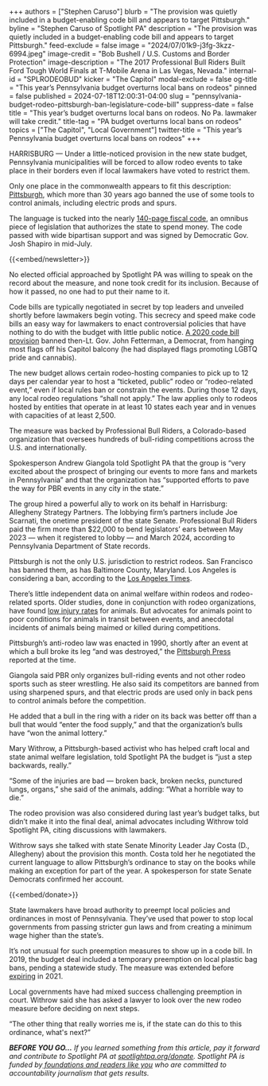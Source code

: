 +++
authors = ["Stephen Caruso"]
blurb = "The provision was quietly included in a budget-enabling code bill and appears to target Pittsburgh."
byline = "Stephen Caruso of Spotlight PA"
description = "The provision was quietly included in a budget-enabling code bill and appears to target Pittsburgh."
feed-exclude = false
image = "2024/07/01k9-j3fg-3kzz-6994.jpeg"
image-credit = "Bob Bushell / U.S. Customs and Border Protection"
image-description = "The 2017 Professional Bull Riders Built Ford Tough World Finals at T-Mobile Arena in Las Vegas, Nevada."
internal-id = "SPLRODEOBUD"
kicker = "The Capitol"
modal-exclude = false
og-title = "This year’s Pennsylvania budget overturns local bans on rodeos"
pinned = false
published = 2024-07-18T12:00:31-04:00
slug = "pennsylvania-budget-rodeo-pittsburgh-ban-legislature-code-bill"
suppress-date = false
title = "This year’s budget overturns local bans on rodeos. No Pa. lawmaker will take credit."
title-tag = "PA budget overturns local bans on rodeos"
topics = ["The Capitol", "Local Government"]
twitter-title = "This year’s Pennsylvania budget overturns local bans on rodeos"
+++

HARRISBURG — Under a little-noticed provision in the new state budget, Pennsylvania municipalities will be forced to allow rodeo events to take place in their borders even if local lawmakers have voted to restrict them.

Only one place in the commonwealth appears to fit this description: <a href="https://www.animallaw.info/local/pa-pittsburgh-chapter-635-other-animals-and-fowl-article-3-dogs-cats-and-other-animals#s63503">Pittsburgh</a>, which more than 30 years ago banned the use of some tools to control animals, including electric prods and spurs.

The language is tucked into the nearly <a href="https://www.legis.state.pa.us/cfdocs/billInfo/billInfo.cfm?sYear=2023&amp;sInd=0&amp;body=H&amp;type=B&amp;bn=2310">140-page fiscal code</a>, an omnibus piece of legislation that authorizes the state to spend money. The code passed with wide bipartisan support and was signed by Democratic Gov. Josh Shapiro in mid-July.

{{<embed/newsletter>}}

No elected official approached by Spotlight PA was willing to speak on the record about the measure, and none took credit for its inclusion. Because of how it passed, no one had to put their name to it.

Code bills are typically negotiated in secret by top leaders and unveiled shortly before lawmakers begin voting. This secrecy and speed make code bills an easy way for lawmakers to enact controversial policies that have nothing to do with the budget with little public notice. <a href="https://penncapital-star.com/government-politics/harrisburg-gop-to-fetterman-go-fly-a-kite-not-a-flag/">A 2020 code bill provision</a> banned then-Lt. Gov. John Fetterman, a Democrat, from hanging most flags off his Capitol balcony (he had displayed flags promoting LGBTQ pride and cannabis).

The new budget allows certain rodeo-hosting companies to pick up to 12 days per calendar year to host a “ticketed, public” rodeo or “rodeo-related event,” even if local rules ban or constrain the events. During those 12 days, any local rodeo regulations “shall not apply.” The law applies only to rodeos hosted by entities that operate in at least 10 states each year and in venues with capacities of at least 2,500.

The measure was backed by Professional Bull Riders, a Colorado-based organization that oversees hundreds of bull-riding competitions across the U.S. and internationally.

Spokesperson Andrew Giangola told Spotlight PA that the group is “very excited about the prospect of bringing our events to more fans and markets in Pennsylvania” and that the organization has “supported efforts to pave the way for PBR events in any city in the state.”

The group hired a powerful ally to work on its behalf in Harrisburg: Allegheny Strategy Partners. The lobbying firm’s partners include Joe Scarnati, the onetime president of the state Senate. Professional Bull Riders paid the firm more than $22,000 to bend legislators’ ears between May 2023 — when it registered to lobby — and March 2024, according to Pennsylvania Department of State records.

Pittsburgh is not the only U.S. jurisdiction to restrict rodeos. San Francisco has banned them, as has Baltimore County, Maryland. Los Angeles is considering a ban, according to the <a href="https://www.latimes.com/environment/story/2023-12-05/los-angeles-city-council-rodeo-ban">Los Angeles Times</a>.

There’s little independent data on animal welfare within rodeos and rodeo-related sports. Older studies, done in conjunction with rodeo organizations, have found <a href="https://www.avma.org/javma-news/2001-01-15/welfare-animals-integral-part-professional-rodeos">low injury rates</a> for animals. But advocates for animals point to poor conditions for animals in transit between events, and anecdotal incidents of animals being maimed or killed during competitions.

Pittsburgh’s anti-rodeo law was enacted in 1990, shortly after an event at which a bull broke its leg “and was destroyed,” the <a href="https://www.newspapers.com/image/143430165/?match=1&amp;terms=rodeo%20city%20council">Pittsburgh Press</a> reported at the time. <em></em>

Giangola said PBR only organizes bull-riding events and not other rodeo sports such as steer wrestling. He also said its competitors are banned from using sharpened spurs, and that electric prods are used only in back pens to control animals before the competition.

He added that a bull in the ring with a rider on its back was better off than a bull that would “enter the food supply,” and that the organization’s bulls have “won the animal lottery.”

Mary Withrow, a Pittsburgh-based activist who has helped craft local and state animal welfare legislation, told Spotlight PA the budget is “just a step backwards, really.”

“Some of the injuries are bad — broken back, broken necks, punctured lungs, organs,” she said of the animals, adding: “What a horrible way to die.”

The rodeo provision was also considered during last year’s budget talks, but didn’t make it into the final deal, animal advocates including Withrow told Spotlight PA, citing discussions with lawmakers.

Withrow says she talked with state Senate Minority Leader Jay Costa (D., Allegheny) about the provision this month. Costa told her he negotiated the current language to allow Pittsburgh’s ordinance to stay on the books while making an exception for part of the year. A spokesperson for state Senate Democrats confirmed her account.

{{<embed/donate>}}

State lawmakers have broad authority to preempt local policies and ordinances in most of Pennsylvania. They’ve used that power to stop local governments from passing stricter gun laws and from creating a minimum wage higher than the state’s.

It’s not unusual for such preemption measures to show up in a code bill. In 2019, the budget deal included a temporary preemption on local plastic bag bans, pending a statewide study. The measure was extended before <a href="https://www.spotlightpa.org/news/2021/06/pa-plastic-bag-ban-preemption-philadelphia-pittsburgh/">expiring</a> in 2021.

Local governments have had mixed success challenging preemption in court. Withrow said she has asked a lawyer to look over the new rodeo measure before deciding on next steps.

“The other thing that really worries me is, if the state can do this to this ordinance, what&#39;s next?”

<strong><em>BEFORE YOU GO…</em></strong><em> If you learned something from this article, pay it forward and contribute to Spotlight PA at </em><a href="https://www.spotlightpa.org/donate"><em>spotlightpa.org/donate</em></a><em>. Spotlight PA is funded by</em><a href="https://www.spotlightpa.org/support"><em> foundations and readers like you</em></a><em> who are committed to accountability journalism that gets results.</em>

